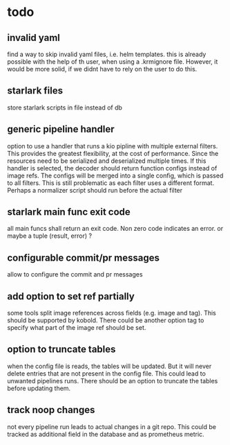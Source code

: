 # todo

## invalid yaml

find a way to skip invalid yaml files, i.e. helm templates. this is already
possible with the help of th user, when using a .krmignore file. However, it
would be more solid, if we didnt have to rely on the user to do this.

## starlark files

store starlark scripts in file instead of db

## generic pipeline handler

option to use a handler that runs a kio pipline with multiple external filters.
This provides the greatest flexibility, at the cost of performance. Since the
resources need to be serialized and deserialized multiple times. If this handler
is selected, the decoder should return function configs instead of image refs.
The configs will be merged into a single config, which is passed to all filters.
This is still problematic as each filter uses a different format. Perhaps a
normalizer script should run before the actual filter

## starlark main func exit code

all main funcs shall return an exit code. Non zero code indicates an error. or
maybe a tuple (result, error) ?

## configurable commit/pr messages

allow to configure the commit and pr messages

## add option to set ref partially

some tools split image references across fields (e.g. image and tag). This
should be supported by kobold. There could be another option tag to specify what
part of the image ref should be set.

## option to truncate tables

when the config file is reads, the tables will be updated. But it will never
delete entries that are not present in the config file. This could lead to
unwanted pipelines runs. There should be an option to truncate the tables before
updating them.

## track noop changes

not every pipeline run leads to actual changes in a git repo. This could be
tracked as additional field in the database and as prometheus metric.
